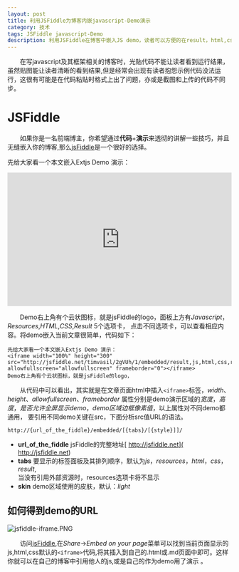 ```yaml
---
layout: post
title: 利用JSFiddle为博客内嵌javascript-Demo演示
category: 技术
tags: JSFiddle javascript-Demo
description: 利用JSFiddle在博客中嵌入JS demo，读者可以方便的在result，html,css,js选项卡自由切换以查看相应内容，也可以修改代码并实时看到改变后的结果
---
```


　　在写javascript及其框架相关的博客时，光贴代码不能让读者看到运行结果，虽然贴图能让读者清晰的看到结果,但是经常会出现有读者抱怨示例代码没法运行，这很有可能是在代码粘贴时格式上出了问题，亦或是截图和上传的代码不同步。

# JSFiddle
　　如果你是一名前端博主，你希望通过**代码**+**演示**来透彻的讲解一些技巧，并且无缝嵌入你的博客,那么[jsFiddle](http://jsfiddle.net/)是一个很好的选择。

先给大家看一个本文嵌入Extjs Demo 演示：

<iframe width="100%" height="300" src="http://jsfiddle.net/timvasil/2gVUh/1/embedded/result,js,html,css,resources" allowfullscreen="allowfullscreen" frameborder="0"></iframe>

　　Demo右上角有个云状图标，就是jsFiddle的logo，面板上方有*Javascript*，*Resources*,*HTML*,*CSS*,*Result* 5个选项卡，
点击不同选项卡，可以查看相应内容。将demo嵌入当前文章很简单，代码如下：

    先给大家看一个本文嵌入Extjs Demo 演示：  
    <iframe width="100%" height="300" src="http://jsfiddle.net/timvasil/2gVUh/1/embedded/result,js,html,css,resources" allowfullscreen="allowfullscreen" frameborder="0"></iframe>
    Demo右上角有个云状图标，就是jsFiddle的logo，
    
　　从代码中可以看出，其实就是在文章页面html中插入`<iframe>`标签，*width*、*height*、*allowfullscreen*、*frameborder*
属性分别是demo演示区域的*宽度*，*高度*，*是否允许全屏显示demo*，*demo区域边框像素值*，以上属性对不同demo都通用，
要引用不同demo关键在src，下面分析src值URL的语法。

    http://{url_of_the_fiddle}/embedded/[{tabs}/[{style}]]/

- **url_of_the_fiddle**   jsFiddle的完整地址[ http://jsfiddle.net]( http://jsfiddle.net)  
- **tabs**    要显示的标签面板及其排列顺序，默认为*js*，*resources*，*html*，*css*，*result*,  
当没有引用外部资源时，resources选项卡将不显示
- **skin**    demo区域使用的皮肤，默认：*light*  

## 如何得到demo的URL
  ![jsfiddle-iframe.PNG](../../../public/img/jsfiddle-iframe.PNG)

　　访问[jsFiddle](http://jsfiddle.net),在*Share*->*Embed on your page*菜单可以找到当前页面显示的js,html,css默认的`<iframe>`代码,将其插入到自己的.html或.md页面中即可。这样你就可以在自己的博客中引用他人的js,或是自己的作为demo用了演示 。

 


